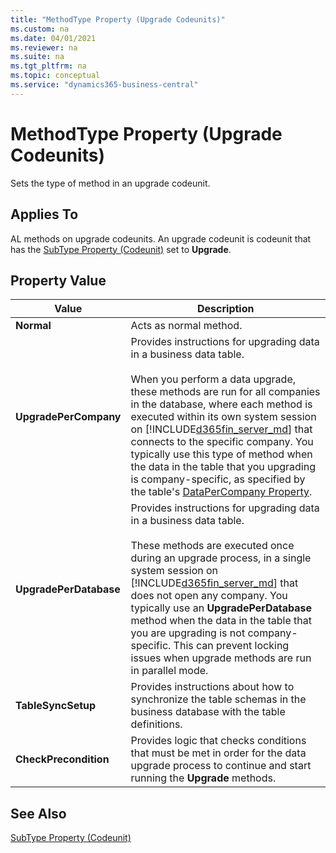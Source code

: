 ```yaml
---
title: "MethodType Property (Upgrade Codeunits)"
ms.custom: na
ms.date: 04/01/2021
ms.reviewer: na
ms.suite: na
ms.tgt_pltfrm: na
ms.topic: conceptual
ms.service: "dynamics365-business-central"
---
```


# MethodType Property (Upgrade Codeunits)
Sets the type of method in an upgrade codeunit.  

## Applies To  
 AL methods on upgrade codeunits. An upgrade codeunit is codeunit that has the [SubType Property \(Codeunit\)](/dynamics365/business-central/dev-itpro/developer/devenv-subtype-codeunit-property) set to **Upgrade**.  

## Property Value  

|Value|Description|  
|-----------|-----------------|  
|**Normal**|Acts as normal method.|  
|**UpgradePerCompany**|Provides instructions for upgrading data in a business data table.<br /><br /> When you perform a data upgrade, these methods are run for all companies in the database, where each method is executed within its own system session on [!INCLUDE[d365fin_server_md](includes/d365fin_server_md.md)] that connects to the specific company. You typically use this type of method when the data in the table that you upgrading is company-specific, as specified by the table's [DataPerCompany Property](properties/devenv-datapercompany-property.md).|  
|**UpgradePerDatabase**|Provides instructions for upgrading data in a business data table.<br /><br /> These methods are executed once during an upgrade process, in a single system session on [!INCLUDE[d365fin_server_md](includes/d365fin_server_md.md)] that does not open any company. You typically use an **UpgradePerDatabase** method when the data in the table that you are upgrading is not company-specific. This can prevent locking issues when upgrade methods are run in parallel mode.|  
|**TableSyncSetup**|Provides instructions about how to synchronize the table schemas in the business database with the table definitions.|  
|**CheckPrecondition**|Provides logic that checks conditions that must be met in order for the data upgrade process to continue and start running the **Upgrade** methods.|  

## See Also  
[SubType Property \(Codeunit\)](/dynamics365/business-central/dev-itpro/developer/devenv-subtype-codeunit-property)